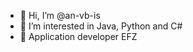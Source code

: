 - 👋 Hi, I’m @an-vb-is
- 👀 I’m interested in Java, Python and C#
- 🌱  Application developer EFZ

<!---
an-vb-is/an-vb-is is a ✨ special ✨ repository because its `README.md` (this file) appears on your GitHub profile.
You can click the Preview link to take a look at your changes.
--->
